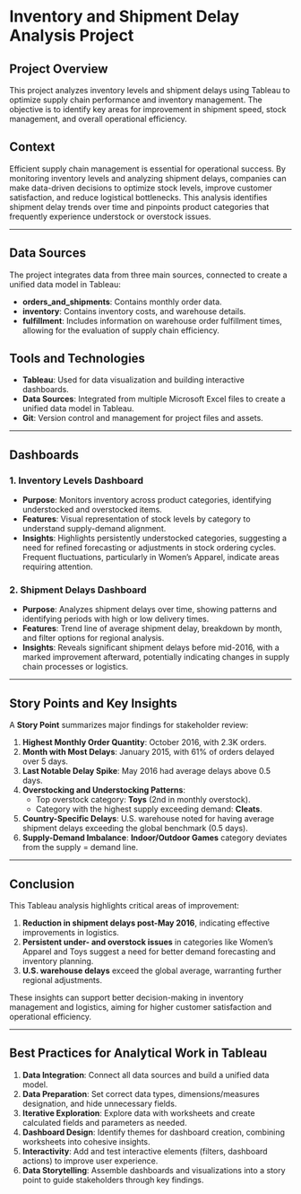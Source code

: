 # Inventory and Shipment Delay Analysis Project

## Project Overview
This project analyzes inventory levels and shipment delays using Tableau to optimize supply chain performance and inventory management. The objective is to identify key areas for improvement in shipment speed, stock management, and overall operational efficiency.

## Context
Efficient supply chain management is essential for operational success. By monitoring inventory levels and analyzing shipment delays, companies can make data-driven decisions to optimize stock levels, improve customer satisfaction, and reduce logistical bottlenecks. This analysis identifies shipment delay trends over time and pinpoints product categories that frequently experience understock or overstock issues.

---

## Data Sources
The project integrates data from three main sources, connected to create a unified data model in Tableau:

   - **orders_and_shipments**: Contains monthly order data.
   - **inventory**: Contains inventory costs, and warehouse details.
   - **fulfillment**: Includes information on warehouse order fulfillment times, allowing for the evaluation of supply chain efficiency.


## Tools and Technologies
- **Tableau**: Used for data visualization and building interactive dashboards.
- **Data Sources**: Integrated from multiple Microsoft Excel files to create a unified data model in Tableau.
- **Git**: Version control and management for project files and assets.

---

## Dashboards
### 1. Inventory Levels Dashboard
   - **Purpose**: Monitors inventory across product categories, identifying understocked and overstocked items.
   - **Features**: Visual representation of stock levels by category to understand supply-demand alignment.
   - **Insights**: Highlights persistently understocked categories, suggesting a need for refined forecasting or adjustments in stock ordering cycles. Frequent fluctuations, particularly in Women’s Apparel, indicate areas requiring attention.

### 2. Shipment Delays Dashboard
   - **Purpose**: Analyzes shipment delays over time, showing patterns and identifying periods with high or low delivery times.
   - **Features**: Trend line of average shipment delay, breakdown by month, and filter options for regional analysis.
   - **Insights**: Reveals significant shipment delays before mid-2016, with a marked improvement afterward, potentially indicating changes in supply chain processes or logistics.

---

## Story Points and Key Insights
A **Story Point** summarizes major findings for stakeholder review:
1. **Highest Monthly Order Quantity**: October 2016, with 2.3K orders.
2. **Month with Most Delays**: January 2015, with 61% of orders delayed over 5 days.
3. **Last Notable Delay Spike**: May 2016 had average delays above 0.5 days.
4. **Overstocking and Understocking Patterns**:
   - Top overstock category: **Toys** (2nd in monthly overstock).
   - Category with the highest supply exceeding demand: **Cleats**.
5. **Country-Specific Delays**: U.S. warehouse noted for having average shipment delays exceeding the global benchmark (0.5 days).
6. **Supply-Demand Imbalance**: **Indoor/Outdoor Games** category deviates from the supply = demand line.

---

## Conclusion
This Tableau analysis highlights critical areas of improvement:
1. **Reduction in shipment delays post-May 2016**, indicating effective improvements in logistics.
2. **Persistent under- and overstock issues** in categories like Women’s Apparel and Toys suggest a need for better demand forecasting and inventory planning.
3. **U.S. warehouse delays** exceed the global average, warranting further regional adjustments.

These insights can support better decision-making in inventory management and logistics, aiming for higher customer satisfaction and operational efficiency.

---

## Best Practices for Analytical Work in Tableau
1. **Data Integration**: Connect all data sources and build a unified data model.
2. **Data Preparation**: Set correct data types, dimensions/measures designation, and hide unnecessary fields.
3. **Iterative Exploration**: Explore data with worksheets and create calculated fields and parameters as needed.
4. **Dashboard Design**: Identify themes for dashboard creation, combining worksheets into cohesive insights.
5. **Interactivity**: Add and test interactive elements (filters, dashboard actions) to improve user experience.
6. **Data Storytelling**: Assemble dashboards and visualizations into a story point to guide stakeholders through key findings.
